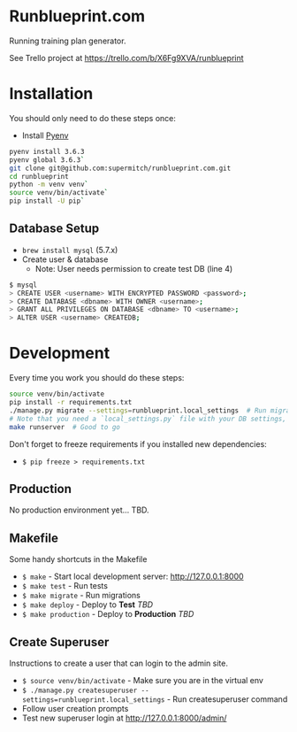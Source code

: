 # Runblueprint.com

Running training plan generator.

See Trello project at https://trello.com/b/X6Fg9XVA/runblueprint

# Installation

You should only need to do these steps once:

* Install [Pyenv](https://github.com/pyenv/pyenv#basic-github-checkout)
```bash
pyenv install 3.6.3
pyenv global 3.6.3`
git clone git@github.com:supermitch/runblueprint.com.git
cd runblueprint
python -m venv venv`
source venv/bin/activate`
pip install -U pip`
```

## Database Setup

* `brew install mysql` (5.7.x)
* Create user & database
  * Note: User needs permission to create test DB (line 4)

```bash
$ mysql
> CREATE USER <username> WITH ENCRYPTED PASSWORD <password>;
> CREATE DATABASE <dbname> WITH OWNER <username>;
> GRANT ALL PRIVILEGES ON DATABASE <dbname> TO <username>;
> ALTER USER <username> CREATEDB;
```

# Development

Every time you work you should do these steps:

```bash
source venv/bin/activate
pip install -r requirements.txt
./manage.py migrate --settings=runblueprint.local_settings  # Run migrations
# Note that you need a `local_settings.py` file with your DB settings, at least!
make runserver  # Good to go
```

Don't forget to freeze requirements if you installed new dependencies:

* `$ pip freeze > requirements.txt`

## Production

No production environment yet... TBD.

## Makefile

Some handy shortcuts in the Makefile

* `$ make` - Start local development server: http://127.0.0.1:8000
* `$ make test` - Run tests
* `$ make migrate` - Run migrations
* `$ make deploy` - Deploy to **Test** *TBD*
* `$ make production` - Deploy to **Production** *TBD*

## Create Superuser

Instructions to create a user that can login to the admin site.

* `$ source venv/bin/activate` - Make sure you are in the virtual env
* `$ ./manage.py createsuperuser --settings=runblueprint.local_settings` - Run createsuperuser command
* Follow user creation prompts
* Test new superuser login at http://127.0.0.1:8000/admin/
